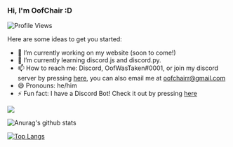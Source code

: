 ### Hi, I'm OofChair :D

![Profile Views](https://api.ghprofile.me/view?username=OofChair&label=profile_views&color=7289da)

Here are some ideas to get you started:

- 🔭 I’m currently working on my website (soon to come!)
- 🌱 I’m currently learning discord.js and discord.py. 
- 📫 How to reach me: Discord, OofWasTaken#0001, or join my discord server by pressing [here](https://discord.gg/3PfU5q22wN), you can also email me at [oofchairr@gmail.com](mailto:oofchairr@gmail.com)
- 😄 Pronouns: he/him
- ⚡ Fun fact: I have a Discord Bot! Check it out by pressing [here](https://pwnbot.xyz)

[<img src="https://camo.githubusercontent.com/58ae3267455c5ac2a9678577cc2207d7e2e61d9d/68747470733a2f2f696d672e736869656c64732e696f2f62616467652f4f532d4c696e75782d696e666f726d6174696f6e616c3f7374796c653d666c6174266c6f676f3d6c696e7578266c6f676f436f6c6f723d776869746526636f6c6f723d326262633861">](http://google.com.au/)


![Anurag's github stats](https://github-readme-stats.vercel.app/api?username=OofChair&show_icons=true&theme=maroongold)

[![Top Langs](https://github-readme-stats.vercel.app/api/top-langs/?username=OofChair)](https://github.com/anuraghazra/github-readme-stats)


